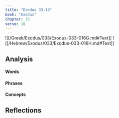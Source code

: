 ```yaml
---
title: "Exodus 33:16"
book: "Exodus"
chapter: 33
verse: 16
---
```

![[/Greek/Exodus/033/Exodus-033-016G.md#Text]]
![[/Hebrew/Exodus/033/Exodus-033-016H.md#Text]]

## Analysis

#### Words

#### Phrases

#### Concepts

## Reflections
